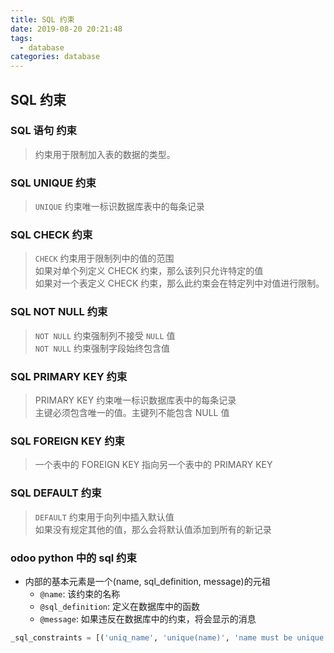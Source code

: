 ```yaml
---
title: SQL 约束
date: 2019-08-20 20:21:48
tags:
  - database
categories: database
---
```


## SQL 约束

### SQL 语句 约束

> 约束用于限制加入表的数据的类型。

### SQL UNIQUE 约束

> `UNIQUE` 约束唯一标识数据库表中的每条记录

### SQL CHECK 约束

> `CHECK` 约束用于限制列中的值的范围  
> 如果对单个列定义 CHECK 约束，那么该列只允许特定的值  
> 如果对一个表定义 CHECK 约束，那么此约束会在特定列中对值进行限制。

### SQL NOT NULL 约束

> `NOT NULL` 约束强制列不接受 `NULL` 值  
> `NOT NULL` 约束强制字段始终包含值

### SQL PRIMARY KEY 约束

> PRIMARY KEY 约束唯一标识数据库表中的每条记录  
> 主键必须包含唯一的值。主键列不能包含 NULL 值  

### SQL FOREIGN KEY 约束

> 一个表中的 FOREIGN KEY 指向另一个表中的 PRIMARY KEY  

### SQL DEFAULT 约束

> `DEFAULT` 约束用于向列中插入默认值  
> 如果没有规定其他的值，那么会将默认值添加到所有的新记录

### odoo python 中的 sql 约束

- 内部的基本元素是一个(name, sql_definition, message)的元祖
  - `@name`: 该约束的名称
  - `@sql_definition`: 定义在数据库中的函数
  - `@message`: 如果违反在数据库中的约束，将会显示的消息

```python
_sql_constraints = [('uniq_name', 'unique(name)', 'name must be unique !')]
```
